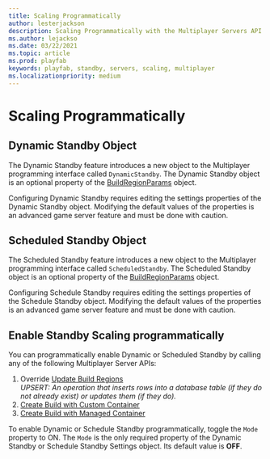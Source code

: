 ```yaml
---
title: Scaling Programmatically
author: lesterjackson
description: Scaling Programmatically with the Multiplayer Servers API
ms.author: lejackso
ms.date: 03/22/2021
ms.topic: article
ms.prod: playfab
keywords: playfab, standby, servers, scaling, multiplayer
ms.localizationpriority: medium
---
```


# Scaling Programmatically

## Dynamic Standby Object

The Dynamic Standby feature introduces a new object to the Multiplayer programming interface called `DynamicStandby`. The Dynamic Standby object is an optional property of the [BuildRegionParams](/rest/api/playfab/multiplayer/multiplayerserver/updatebuildregions#buildregionparams) object.

Configuring Dynamic Standby requires editing the settings properties of the Dynamic Standby object. Modifying the default values of the properties is an advanced game server feature and must be done with caution.

## Scheduled Standby Object

The Scheduled Standby feature introduces a new object to the Multiplayer programming interface called `ScheduledStandby`. The Scheduled Standby object is an optional property of the [BuildRegionParams](/rest/api/playfab/multiplayer/multiplayer-server/update-build-regions#buildregionparams) object.

Configuring Schedule Standby requires editing the settings properties of the Schedule Standby object. Modifying the default values of the properties is an advanced game server feature and must be done with caution.

## Enable Standby Scaling programmatically

You can programmatically enable Dynamic or Scheduled Standby by calling any of the following Multiplayer Server APIs:

1. Override [Update Build Regions](/rest/api/playfab/multiplayer/multiplayer-server/update-build-regions)  
   *UPSERT: An operation that inserts rows into a database table (if they do not already exist) or updates them (if they do).*
2. [Create Build with Custom Container](/rest/api/playfab/multiplayer/multiplayerserver/createbuildwithcustomcontainer)
3. [Create Build with Managed Container](/rest/api/playfab/multiplayer/multiplayer-server/create-build-with-managed-container)

To enable Dynamic or Schedule Standby programmatically, toggle the `Mode` property to ON. The `Mode` is the only required property of the Dynamic Standby or Schedule Standby Settings object. Its default value is **OFF**.
